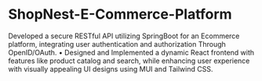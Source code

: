 # ShopNest-E-Commerce-Platform
Developed a secure RESTful API utilizing SpringBoot for an Ecommerce platform, integrating user authentication and authorization Through OpenID/OAuth. • Designed and Implemented a dynamic React frontend with features like product catalog and search, while enhancing user experience with visually appealing UI designs using MUI and Tailwind CSS.
